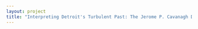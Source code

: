 ```yaml
--- 
layout: project 
title: "Interpreting Detroit's Turbulent Past: The Jerome P. Cavanagh Digitization Project" 
---
```



